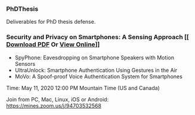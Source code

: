 ### PhDThesis
Deliverables for PhD thesis defense.
### Security and Privacy on Smartphones: A Sensing Approach [[ [Download PDF](https://github.com/miligithub/PhDThesis/raw/master/Paper/MingPhDThesis.pdf) Or [View Online](https://docs.google.com/viewer?url=https://github.com/miligithub/PhDThesis/raw/master/Paper/MingPhDThesis.pdf)]] 
- SpyPhone: Eavesdropping on Smartphone Speakers with Motion Sensors
- UltraUnlock: Smartphone Authentication Using Gestures in the Air
- MoVo: A Spoof-proof Voice Authentication System for Smartphones


Time: May 11, 2020 12:00 PM Mountain Time (US and Canada) 

Join from PC, Mac, Linux, iOS or Android: https://mines.zoom.us/j/94703532568


